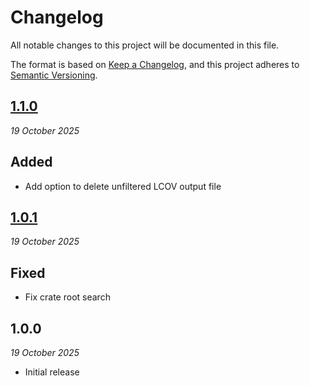 # Changelog

All notable changes to this project will be documented in this file.

The format is based on [Keep a Changelog](https://keepachangelog.com/en/1.0.0/),
and this project adheres to [Semantic Versioning](https://semver.org/spec/v2.0.0.html).

## [1.1.0](https://github.com/scouten/asciidoc-parser/compare/v1.1.0...v1.0.1)
_19 October 2025_

## Added

* Add option to delete unfiltered LCOV output file

## [1.0.1](https://github.com/scouten/asciidoc-parser/compare/v1.0.1...v1.0.0)
_19 October 2025_

## Fixed

* Fix crate root search

## 1.0.0
_19 October 2025_

* Initial release
